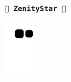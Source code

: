 # `👑 ZenityStar 👑`

![Snake animation](https://github.com/GataNina-Li/GataNina-Li/blob/output/github-contribution-grid-snake.svg)
</div>
